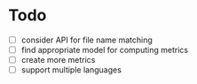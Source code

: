 # Todo

- [ ] consider API for file name matching
- [ ] find appropriate model for computing metrics
- [ ] create more metrics
- [ ] support multiple languages